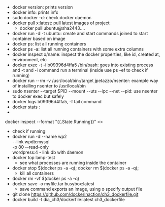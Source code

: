 - docker version: prints version
- docker info: prints info
- sudo docker -d: check docker daemon
- docker pull x:latest: pull latest images of project
  - docker pull ubuntu@sha2443....
- docker run -d -t ubuntu: create and start commands joined to start container based on image
- docker ps: list all running containers
- docker ps -a: list all running containers with some extra columns
- docker inspect x/name: inspect the docker properties, like id, created at, environment, etc
- docker exec -t -i b09396d4ffa5 /bin/bash: goes into existing process and -t and -i command run a terminal (inside use ps -ef to check if running)
- docker run --rm -v /usr/local/bin:/target jpetazzo/nsenter: example way of installing nsenter to /usr/local/bin
- sudo nsenter --target $PID --mount --uts --ipc --net --pid: use nsenter to docker exec but safely
- docker logs b09396d4ffa5, -f tail command
- docker stats <sha>:
- 
docker inspect --format "{{.State.Running}}" <<name>>
  - check if running
- docker run -d --name wp2 \
    --link wpdb:mysql \
    -p 80 --read-only \
    wordpress:4
      - link db with daemon
- docker top lamp-test
  - see what processes are running inside the container
- docker stop $(docker ps -a -q); docker rm $(docker ps -a -q);
  - kill all containers
- docker rm -vf $(docker ps -a -q)
- docker save -o myfile.tar busybox:latest
  - save command exports an image, using o specify output file
- git clone https://github.com/dockerinaction/ch3_dockerfile.git
- docker build -t dia_ch3/dockerfile:latest ch3_dockerfile
